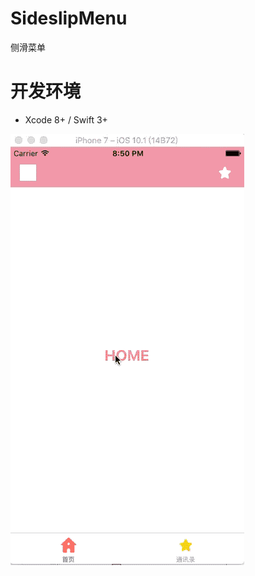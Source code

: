 # SideslipMenu
侧滑菜单

# 开发环境

* Xcode 8+ / Swift 3+

![image](https://github.com/zhaizong/SideslipMenu/blob/master/gif/sideslip_gif1.gif)
